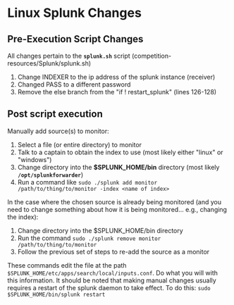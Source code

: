 # Linux Splunk Changes

## Pre-Execution Script Changes

All changes pertain to the **`splunk.sh`** script (competition-resources/Splunk/splunk.sh)

1. Change INDEXER to the ip address of the splunk instance (receiver)
1. Changed PASS to a different password
1. Remove the else branch from the "if ! restart_splunk" (lines 126-128)

## Post script execution

Manually add source(s) to monitor:

1. Select a file (or entire directory) to monitor
1. Talk to a captain to obtain the index to use (most likely either "linux" or "windows")
1. Change directory into the **$SPLUNK_HOME/bin** directory (most likely **`/opt/splunkforwarder`**)
1. Run a command like `sudo ./splunk add monitor /path/to/thing/to/monitor -index <name of index>`

In the case where the chosen source is already being monitored (and you need to change something about how it is being monitored... e.g., changing the index):

1. Change directory into the $SPLUNK_HOME/bin directory
1. Run the command `sudo ./splunk remove monitor /path/to/thing/to/monitor`
1. Follow the previous set of steps to re-add the source as a monitor

These commands edit the file at the path `$SPLUNK_HOME/etc/apps/search/local/inputs.conf`. Do what you will with this information. It should be noted that making manual changes usually requires a restart of the splunk daemon to take effect. To do this: `sudo $SPLUNK_HOME/bin/splunk restart`
